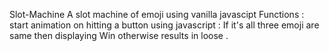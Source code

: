 Slot-Machine
A  slot  machine of emoji using vanilla javascipt
Functions : start animation on hitting a button using javascript 
          : If it's all three emoji are same then displaying Win otherwise results in loose . 
